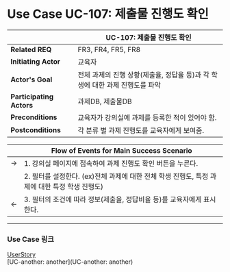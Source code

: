 # Use Case UC-107: 제출물 진행도 확인

|                          | UC-107: 제출물 진행도 확인                                   |
| ------------------------ | ------------------------------------------------------------ |
| __Related REQ__          | FR3, FR4, FR5, FR8                                           |
| __Initiating Actor__     | 교육자                                                       |
| __Actor's Goal__         | 전체 과제의 진행 상황(제출율, 정답율 등)과 각 학생에 대한 과제 진행도를 파악 |
| __Participating Actors__ | 과제DB, 제출물DB                                             |
| __Preconditions__        | 교육자가 강의실에 과제를 등록한 적이 있어야 함.              |
| __Postconditions__       | 각 분류 별 과제 진행도를 교육자에게 보여줌.                  |

|      | Flow of Events for Main Success Scenario                     |
| ---- | ------------------------------------------------------------ |
| ->   | 1. 강의실 페이지에 접속하여 과제 진행도 확인 버튼을 누른다.  |
|      | 2. 필터를 설정한다. (ex)전체 과제에 대한 전체 학생 진행도, 특정 과제에 대한 특정 학생 진행도) |
| <-   | 3. 필터의 조건에 따라 정보(제출율, 정답비율 등)를 교육자에게 표시한다. |

-------

### Use Case 링크

[UserStory](UserStory)<br/>[UC-another: another](UC-another: another)<br/>




